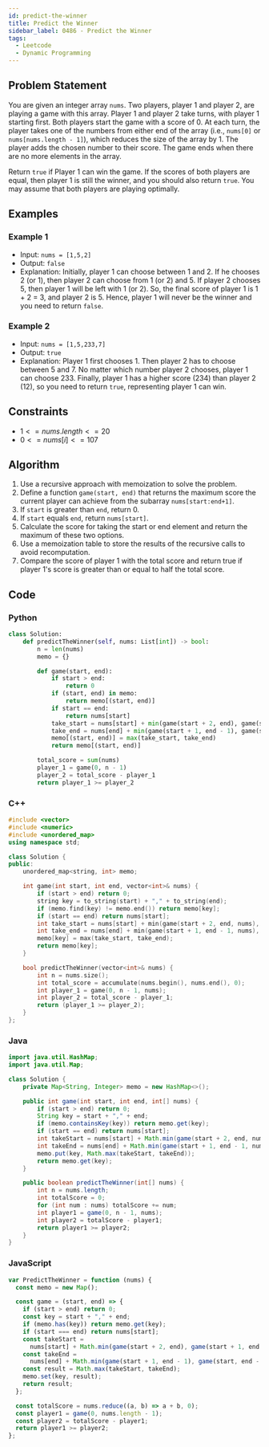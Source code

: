 ```yaml
---
id: predict-the-winner
title: Predict the Winner
sidebar_label: 0486 - Predict the Winner
tags:
  - Leetcode
  - Dynamic Programming
---
```


## Problem Statement

You are given an integer array `nums`. Two players, player 1 and player 2, are playing a game with this array. Player 1 and player 2 take turns, with player 1 starting first. Both players start the game with a score of 0. At each turn, the player takes one of the numbers from either end of the array (i.e., `nums[0]` or `nums[nums.length - 1]`), which reduces the size of the array by 1. The player adds the chosen number to their score. The game ends when there are no more elements in the array.

Return `true` if Player 1 can win the game. If the scores of both players are equal, then player 1 is still the winner, and you should also return `true`. You may assume that both players are playing optimally.

## Examples

### Example 1

- Input: `nums = [1,5,2]`
- Output: `false`
- Explanation: Initially, player 1 can choose between 1 and 2.
  If he chooses 2 (or 1), then player 2 can choose from 1 (or 2) and 5. If player 2 chooses 5, then player 1 will be left with 1 (or 2).
  So, the final score of player 1 is 1 + 2 = 3, and player 2 is 5.
  Hence, player 1 will never be the winner and you need to return `false`.

### Example 2

- Input: `nums = [1,5,233,7]`
- Output: `true`
- Explanation: Player 1 first chooses 1. Then player 2 has to choose between 5 and 7. No matter which number player 2 chooses, player 1 can choose 233.
  Finally, player 1 has a higher score (234) than player 2 (12), so you need to return `true`, representing player 1 can win.

## Constraints

- $1 <= nums.length <= 20$
- $0 <= nums[i] <= 107$

## Algorithm

1. Use a recursive approach with memoization to solve the problem.
2. Define a function `game(start, end)` that returns the maximum score the current player can achieve from the subarray `nums[start:end+1]`.
3. If `start` is greater than `end`, return 0.
4. If `start` equals `end`, return `nums[start]`.
5. Calculate the score for taking the start or end element and return the maximum of these two options.
6. Use a memoization table to store the results of the recursive calls to avoid recomputation.
7. Compare the score of player 1 with the total score and return true if player 1's score is greater than or equal to half the total score.

## Code

### Python

```python
class Solution:
    def predictTheWinner(self, nums: List[int]) -> bool:
        n = len(nums)
        memo = {}

        def game(start, end):
            if start > end:
                return 0
            if (start, end) in memo:
                return memo[(start, end)]
            if start == end:
                return nums[start]
            take_start = nums[start] + min(game(start + 2, end), game(start + 1, end - 1))
            take_end = nums[end] + min(game(start + 1, end - 1), game(start, end - 2))
            memo[(start, end)] = max(take_start, take_end)
            return memo[(start, end)]

        total_score = sum(nums)
        player_1 = game(0, n - 1)
        player_2 = total_score - player_1
        return player_1 >= player_2
```

### C++

```cpp
#include <vector>
#include <numeric>
#include <unordered_map>
using namespace std;

class Solution {
public:
    unordered_map<string, int> memo;

    int game(int start, int end, vector<int>& nums) {
        if (start > end) return 0;
        string key = to_string(start) + "," + to_string(end);
        if (memo.find(key) != memo.end()) return memo[key];
        if (start == end) return nums[start];
        int take_start = nums[start] + min(game(start + 2, end, nums), game(start + 1, end - 1, nums));
        int take_end = nums[end] + min(game(start + 1, end - 1, nums), game(start, end - 2, nums));
        memo[key] = max(take_start, take_end);
        return memo[key];
    }

    bool predictTheWinner(vector<int>& nums) {
        int n = nums.size();
        int total_score = accumulate(nums.begin(), nums.end(), 0);
        int player_1 = game(0, n - 1, nums);
        int player_2 = total_score - player_1;
        return (player_1 >= player_2);
    }
};
```

### Java

```java
import java.util.HashMap;
import java.util.Map;

class Solution {
    private Map<String, Integer> memo = new HashMap<>();

    public int game(int start, int end, int[] nums) {
        if (start > end) return 0;
        String key = start + "," + end;
        if (memo.containsKey(key)) return memo.get(key);
        if (start == end) return nums[start];
        int takeStart = nums[start] + Math.min(game(start + 2, end, nums), game(start + 1, end - 1, nums));
        int takeEnd = nums[end] + Math.min(game(start + 1, end - 1, nums), game(start, end - 2, nums));
        memo.put(key, Math.max(takeStart, takeEnd));
        return memo.get(key);
    }

    public boolean predictTheWinner(int[] nums) {
        int n = nums.length;
        int totalScore = 0;
        for (int num : nums) totalScore += num;
        int player1 = game(0, n - 1, nums);
        int player2 = totalScore - player1;
        return player1 >= player2;
    }
}
```

### JavaScript

```javascript
var PredictTheWinner = function (nums) {
  const memo = new Map();

  const game = (start, end) => {
    if (start > end) return 0;
    const key = start + "," + end;
    if (memo.has(key)) return memo.get(key);
    if (start === end) return nums[start];
    const takeStart =
      nums[start] + Math.min(game(start + 2, end), game(start + 1, end - 1));
    const takeEnd =
      nums[end] + Math.min(game(start + 1, end - 1), game(start, end - 2));
    const result = Math.max(takeStart, takeEnd);
    memo.set(key, result);
    return result;
  };

  const totalScore = nums.reduce((a, b) => a + b, 0);
  const player1 = game(0, nums.length - 1);
  const player2 = totalScore - player1;
  return player1 >= player2;
};
```
